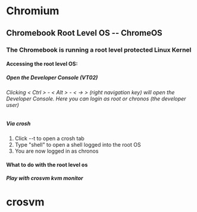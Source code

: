 # Chromium

## Chromebook Root Level OS -- ChromeOS

### The Chromebook is running a root level protected Linux Kernel

#### Accessing the root level OS:

##### Open the Developer Console (VT02)

###### Clicking < Ctrl > - < Alt > - < -> > (right navigation key) will open the Developer Console. Here you can login as root or chronos (the developer user)

##### Via crosh

1. Click <Ctrl>-<Alt>-t to open a crosh tab 
1. Type "shell" to open a shell logged into the root OS
1. You are now logged in as chronos

#### What to do with the root level os

##### Play with crosvm kvm monitor

# crosvm
